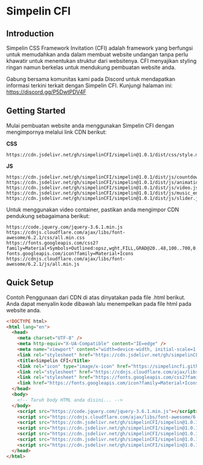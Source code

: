 # Simpelin CFI

## Introduction

Simpelin CSS Framework Invitation (CFI) adalah framework yang berfungsi untuk memudahkan anda dalam membuat website undangan tanpa perlu khawatir untuk menentukan struktur dari websitenya. CFI menyajikan styling ringan namun berkelas untuk mendukung pembuatan website anda.

Gabung bersama komunitas kami pada Discord untuk mendapatkan informasi terkini terkait dengan Simpelin CFI. Kunjungi halaman ini: https://discord.gg/P5DwtPDV4F

## Getting Started

Mulai pembuatan website anda menggunakan Simpelin CFI dengan mengimpornya melalui link CDN berikut:

**CSS**

```
https://cdn.jsdelivr.net/gh/simpelinCFI/simpelin@1.0.1/dist/css/style.min.css
```

**JS**

```
https://cdn.jsdelivr.net/gh/simpelinCFI/simpelin@1.0.1/dist/js/countdown.js
https://cdn.jsdelivr.net/gh/simpelinCFI/simpelin@1.0.1/dist/js/animation.js
https://cdn.jsdelivr.net/gh/simpelinCFI/simpelin@1.0.1/dist/js/video.js
https://cdn.jsdelivr.net/gh/simpelinCFI/simpelin@1.0.1/dist/js/music_envelope.js
https://cdn.jsdelivr.net/gh/simpelinCFI/simpelin@1.0.1/dist/js/slider.js
```

Untuk menggunakan video container, pastikan anda mengimpor CDN pendukung sebagaimana berikut:

```
https://code.jquery.com/jquery-3.6.1.min.js
https://cdnjs.cloudflare.com/ajax/libs/font-awesome/6.2.1/css/all.min.css
https://fonts.googleapis.com/css2?family=Material+Symbols+Outlined:opsz,wght,FILL,GRAD@20..48,100..700,0..1,-50..200
fonts.googleapis.com/icon?family=Material+Icons
https://cdnjs.cloudflare.com/ajax/libs/font-awesome/6.2.1/js/all.min.js

```

## Quick Setup

Contoh Penggunaan dari CDN di atas dinyatakan pada file .html berikut. Anda dapat menyalin kode dibawah lalu menempelkan pada file html pada website anda.

```html
<!DOCTYPE html>
<html lang="en">
  <head>
    <meta charset="UTF-8" />
    <meta http-equiv="X-UA-Compatible" content="IE=edge" />
    <meta name="viewport" content="width=device-width, initial-scale=1.0" />
    <link rel="stylesheet" href="https://cdn.jsdelivr.net/gh/simpelinCFI/simpelin@1.0.1/dist/css/style.min.css" />
    <title>Simpelin CFI</title>
    <link rel="icon" type="image/x-icon" href="https://simpelincfi.github.io/simpelin/asset_images/logo.png">
    <link rel="stylesheet" href="https://cdnjs.cloudflare.com/ajax/libs/font-awesome/6.2.1/css/all.min.css"/>
    <link rel="stylesheet" href="https://fonts.googleapis.com/css2?family=Material+Symbols+Outlined:opsz,wght,FILL,GRAD@20..48,100..700,0..1,-50..200" />
    <link href="https://fonts.googleapis.com/icon?family=Material+Icons" rel="stylesheet">
  </head>
  <body>
    <!-- Taruh body HTML anda disini... -->
  </body>
    <script src="https://code.jquery.com/jquery-3.6.1.min.js"></script>
    <script src="https://cdnjs.cloudflare.com/ajax/libs/font-awesome/6.2.1/js/all.min.js"></script>
    <script src="https://cdn.jsdelivr.net/gh/simpelinCFI/simpelin@1.0.1/dist/js/countdown.js"></script>
    <script src="https://cdn.jsdelivr.net/gh/simpelinCFI/simpelin@1.0.1/dist/js/animation.js"></script>
    <script src="https://cdn.jsdelivr.net/gh/simpelinCFI/simpelin@1.0.1/dist/js/video.js"></script>
    <script src="https://cdn.jsdelivr.net/gh/simpelinCFI/simpelin@1.0.1/dist/js/music_envelope.js"></script>
    <script src="https://cdn.jsdelivr.net/gh/simpelinCFI/simpelin@1.0.1/dist/js/slider.js"></script>
  </head>
</html>
```
